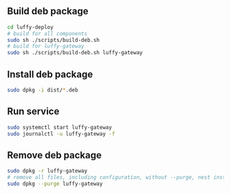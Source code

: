 ## Build deb package



```bash
cd luffy-deploy
# build for all components
sudo sh ./scripts/build-deb.sh 
# build for luffy-gateway
sudo sh ./scripts/build-deb.sh luffy-gateway
```

## Install deb package

```bash
sudo dpkg -i dist/*.deb
```

## Run service

```bash
sudo systemctl start luffy-gateway
sudo journalctl -u luffy-gateway -f
```


## Remove deb package

```bash
sudo dpkg -r luffy-gateway
# remove all files, including configuration, without --purge, nest installation will not copy configuration
sudo dpkg --purge luffy-gateway 
```
